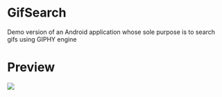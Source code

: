 # GifSearch
Demo version of an Android application whose sole purpose is to search gifs using GIPHY engine

# Preview
![](https://github.com/xzhorikx/GifSearch/gif-loader.gif)
